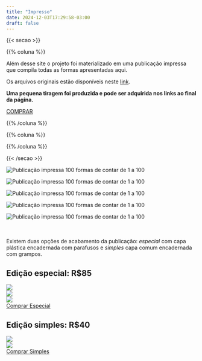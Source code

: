 ```yaml
---
title: "Impresso"
date: 2024-12-03T17:29:58-03:00
draft: false
---
```


{{< secao >}}

{{% coluna %}}

Além desse site o projeto foi materializado em uma publicação impressa que compila todas as formas apresentadas aqui.

Os arquivos originais estão disponíveis neste [link](http://etc.guilhermevieira.info/1-100/1a100-Impresso.zip).

**Uma pequena tiragem foi produzida e pode ser adquirida nos links ao final da página.**

<a class="botao" href="#comprar">COMPRAR</a>

{{% /coluna %}}

{{% coluna %}}



{{% /coluna %}}

{{< /secao >}}

<section class="secao" style="margin-bottom: 3rem">

![Publicação impressa 100 formas de contar de 1 a 100](/images/1a100-Fotos-Versao2-11.jpg)

![Publicação impressa 100 formas de contar de 1 a 100](/images/1a100-Fotos-Versao2-02.jpg)

![Publicação impressa 100 formas de contar de 1 a 100](/images/1a100-Fotos-Versao2-03.jpg)

![Publicação impressa 100 formas de contar de 1 a 100](/images/1a100-Fotos-Versao2-04.jpg)

![Publicação impressa 100 formas de contar de 1 a 100](/images/1a100-Fotos-Versao2-12.jpg)

</section>


<section id="comprar" class="secao colunas">  
  <div class="coluna">
    <p>
    Existem duas opções de acabamento da publicação: <i>especial</i> com capa plástica encadernada com parafusos e <i>simples</i> capa comum encadernada com grampos. 
    </p>
  </div>
  <div class="coluna">
   
  </div>
</section>

<section class="secao colunas">  
  <div class="coluna">
    <h2 id="edição-especial">Edição especial: R$85</h2>
    <div class="slider-wrapper">
    <div class="slider">
      <div><img src="/images/1a100-Fotos-Versao2-06.jpg"></div>
      <div><img src="/images/1a100-Fotos-Versao2-09.jpg"></div>
      <div><img src="/images/1a100-Fotos-Versao2-10.jpg"></div>
    </div>
    <a href="https://sacola.pagbank.com.br/8a8d2c03-e7d5-4e77-811e-7e0a85cecb0a" class="botao">Comprar Especial</a>
    </div>
  </div>
  <div class="coluna">
    <h2 id="edição-simples">Edição simples: R$40</h2>
    <div class="slider-wrapper">
    <div class="slider">
      <div><img src="/images/1a100-Fotos-Versao3-02.jpg"></div>
      <div><img src="/images/1a100-Fotos-Versao3-04.jpg"></div>
    </div>
    <a href="https://sacola.pagbank.com.br/e807dcd7-009b-4491-bcfd-d8f281d1ba48" class="botao">Comprar Simples</a>
    </div>
  </div>
</section>


<script>
  document.addEventListener('DOMContentLoaded', function () {
  var sliders = document.querySelectorAll('.slider');
  sliders.forEach(function (slider) {
    tns({
      container: slider,
      items: 1,
      slideBy: 'page',
      autoplay: true,
      autoplayButtonOutput: false,
      controls: true,
      controlsPosition: "bottom",
      controlsText: ["<", ">"],
      nav: false,
      navPosition: "bottom",
    });
  });
});
</script>